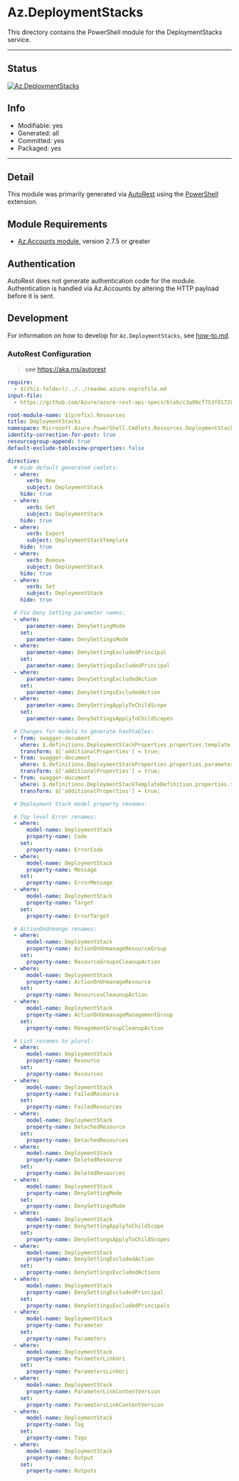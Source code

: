 <!-- region Generated -->
# Az.DeploymentStacks
This directory contains the PowerShell module for the DeploymentStacks service.

---
## Status
[![Az.DeploymentStacks](https://img.shields.io/powershellgallery/v/Az.DeploymentStacks.svg?style=flat-square&label=Az.DeploymentStacks "Az.DeploymentStacks")](https://www.powershellgallery.com/packages/Az.DeploymentStacks/)

## Info
- Modifiable: yes
- Generated: all
- Committed: yes
- Packaged: yes

---
## Detail
This module was primarily generated via [AutoRest](https://github.com/Azure/autorest) using the [PowerShell](https://github.com/Azure/autorest.powershell) extension.

## Module Requirements
- [Az.Accounts module](https://www.powershellgallery.com/packages/Az.Accounts/), version 2.7.5 or greater

## Authentication
AutoRest does not generate authentication code for the module. Authentication is handled via Az.Accounts by altering the HTTP payload before it is sent.

## Development
For information on how to develop for `Az.DeploymentStacks`, see [how-to.md](how-to.md).
<!-- endregion -->

### AutoRest Configuration
> see https://aka.ms/autorest

``` yaml
require:
  - $(this-folder)/../../readme.azure.noprofile.md
input-file:
  - https://github.com/Azure/azure-rest-api-specs/blob/c3a00cf753f01728e49bdb232054b0964075ec45/specification/resources/resource-manager/Microsoft.Resources/preview/2022-08-01-preview/deploymentStacks.json

root-module-name: $(prefix).Resources
title: DeploymentStacks
namespace: Microsoft.Azure.PowerShell.Cmdlets.Resources.DeploymentStacks
identity-correction-for-post: true
resourcegroup-append: true
default-exclude-tableview-properties: false

directive:
  # Hide default generated cmdlets:
  - where:
      verb: New
      subject: DeploymentStack
    hide: true
  - where:
      verb: Get
      subject: DeploymentStack
    hide: true
  - where:
      verb: Export
      subject: DeploymentStackTemplate
    hide: true
  - where:
      verb: Remove
      subject: DeploymentStack
    hide: true
  - where:
      verb: Set
      subject: DeploymentStack
    hide: true

  # Fix Deny Setting parameter names:
  - where:
      parameter-name: DenySettingMode
    set:
      parameter-name: DenySettingsMode
  - where:
      parameter-name: DenySettingExcludedPrincipal
    set:
      parameter-name: DenySettingsExcludedPrincipal
  - where:
      parameter-name: DenySettingExcludedAction
    set:
      parameter-name: DenySettingsExcludedAction
  - where:
      parameter-name: DenySettingApplyToChildScope
    set:
      parameter-name: DenySettingsApplyToChildScopes

  # Changes for models to generate hashtables:
  - from: swagger-document
    where: $.definitions.DeploymentStackProperties.properties.template
    transform: $['additionalProperties'] = true;
  - from: swagger-document
    where: $.definitions.DeploymentStackProperties.properties.parameters
    transform: $['additionalProperties'] = true;
  - from: swagger-document
    where: $.definitions.DeploymentStackTemplateDefinition.properties.template
    transform: $['additionalProperties'] = true;

  # Deployment Stack model property renames:

  # Top level Error renames:
  - where:
      model-name: DeploymentStack
      property-name: Code
    set:
      property-name: ErrorCode
  - where:
      model-name: DeploymentStack
      property-name: Message
    set:
      property-name: ErrorMessage
  - where:
      model-name: DeploymentStack
      property-name: Target
    set:
      property-name: ErrorTarget

  # ActionOnUnmange renames:
  - where:
      model-name: DeploymentStack
      property-name: ActionOnUnmanageResourceGroup
    set:
      property-name: ResourceGroupsCleanupAction
  - where:
      model-name: DeploymentStack
      property-name: ActionOnUnmanageResource
    set:
      property-name: ResourcesCleaunupAction
  - where:
      model-name: DeploymentStack
      property-name: ActionOnUnmanageManagementGroup
    set:
      property-name: ManagementGroupCleanupAction

  # List renames to plural:
  - where:
      model-name: DeploymentStack
      property-name: Resource
    set:
      property-name: Resources
  - where:
      model-name: DeploymentStack
      property-name: FailedResource
    set:
      property-name: FailedResources
  - where:
      model-name: DeploymentStack
      property-name: DetachedResource
    set:
      property-name: DetachedResources
  - where:
      model-name: DeploymentStack
      property-name: DeletedResource
    set:
      property-name: DeletedResources
  - where:
      model-name: DeploymentStack
      property-name: DenySettingMode
    set:
      property-name: DenySettingsMode
  - where:
      model-name: DeploymentStack
      property-name: DenySettingApplyToChildScope
    set:
      property-name: DenySettingsApplyToChildScopes
  - where:
      model-name: DeploymentStack
      property-name: DenySettingExcludedAction
    set:
      property-name: DenySettingsExcludedActions
  - where:
      model-name: DeploymentStack
      property-name: DenySettingExcludedPrincipal
    set:
      property-name: DenySettingsExcludedPrincipals  
  - where:
      model-name: DeploymentStack
      property-name: Parameter
    set:
      property-name: Parameters
  - where:
      model-name: DeploymentStack
      property-name: ParameterLinkUri
    set:
      property-name: ParametersLinkUri
  - where:
      model-name: DeploymentStack
      property-name: ParameterLinkContentVersion
    set:
      property-name: ParametersLinkContentVersion
  - where:
      model-name: DeploymentStack
      property-name: Tag
    set:
      property-name: Tags
  - where:
      model-name: DeploymentStack
      property-name: Output
    set:
      property-name: Outputs
```
